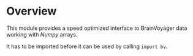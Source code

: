 Overview
========

This module provides a speed optimized interface to BrainVoyager data working
with _Numpy_ arrays.

It has to be imported before it can be used by calling `import bv`.
